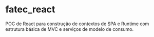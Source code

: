 # fatec_react
POC de React para construção de contextos de SPA e Runtime com estrutura básica de MVC e serviços de modelo de consumo.

